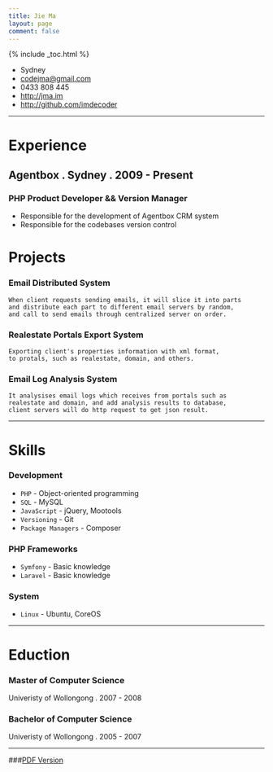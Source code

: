 ```yaml
---
title: Jie Ma
layout: page
comment: false
---
```


{% include _toc.html %}

- Sydney
- <codejma@gmail.com>
- 0433 808 445
- <http://jma.im>
- <http://github.com/imdecoder>


----

# Experience

## Agentbox . Sydney . 2009 - Present

### PHP Product Developer && Version Manager

- Responsible for the development of Agentbox CRM system
- Responsible for the codebases version control

# Projects

### Email Distributed System

    When client requests sending emails, it will slice it into parts 
    and distribute each part to different email servers by random,
    and call to send emails through centralized server on order. 

### Realestate Portals Export System

    Exporting client's properties information with xml format,
    to protals, such as realestate, domain, and others.

### Email Log Analysis System

    It analysises email logs which receives from portals such as
    realestate and domain, and add analysis results to database,
    client servers will do http request to get json result.

----

# Skills

### Development

- `PHP` - Object-oriented programming
- `SQL` - MySQL
- `JavaScript` - jQuery, Mootools
- `Versioning` - Git
- `Package Managers` - Composer

### PHP Frameworks

- `Symfony` - Basic knowledge
- `Laravel` - Basic knowledge

### System

- `Linux` - Ubuntu, CoreOS

----

# Eduction

### Master of Computer Science

Univeristy of Wollongong . 2007 - 2008

### Bachelor of Computer Science

Univeristy of Wollongong . 2005 - 2007


----
###[PDF Version](http://jma.im/files/resume.pdf)
